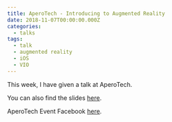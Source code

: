```yaml
---
title: AperoTech - Introducing to Augmented Reality
date: 2018-11-07T00:00:00.000Z
categories:
  - talks
tags:
  - talk
  - augmented reality
  - iOS
  - VIO
---
```


This week, I have given a talk at AperoTech.

You can also find the slides [here](http://slides.com/ymonnier/introducing-augmented-reality).

AperoTech Event Facebook [here](https://www.facebook.com/events/807661362914018/).
